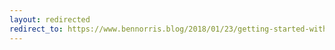 ```yaml
---
layout: redirected
redirect_to: https://www.bennorris.blog/2018/01/23/getting-started-with.html
---
```

